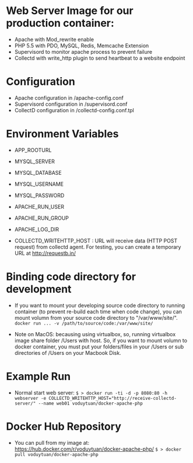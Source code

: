 # Web Server Image for our production container: #

- Apache with Mod_rewrite enable
- PHP 5.5 with PDO, MySQL, Redis, Memcache Extension
- Supervisord to monitor apache process to prevent failure
- Collectd with write_http plugin to send heartbeat to a website endpoint

# Configuration #
- Apache configuration in /apache-config.conf
- Supervisord configuration in /supervisord.conf
- CollectD configuration in /collectd-config.conf.tpl

# Environment Variables #
- APP_ROOTURL
- MYSQL_SERVER
- MYSQL_DATABASE
- MYSQL_USERNAME
- MYSQL_PASSWORD

- APACHE_RUN_USER
- APACHE_RUN_GROUP
- APACHE_LOG_DIR

- COLLECTD_WRITEHTTP_HOST : URL will receive data (HTTP POST request) from collectd agent. For testing, you can create a temporary URL at http://requestb.in/

# Binding code directory for development #
- If you want to mount your developing source code directory to running container (to prevent re-build each time when code change), you can mount volumn from your source code directory to "/var/www/site/".
`
    docker run ... -v /path/to/source/code:/var/www/site/
`

- Note on MacOS: becausing using virtualbox, so, running virtualbox image share folder /Users with host. So, if you want to mount volumn to docker container, you must put your folders/files in your /Users or sub directories of /Users on your Macbook Disk.

# Example Run #
- Normal start web server:
    `
    $ > docker run -ti -d -p 8080:80 -h webserver -e COLLECTD_WRITEHTTP_HOST="http://receive-collectd-server/" --name web01 voduytuan/docker-apache-php 
    `

# Docker Hub Repository #
- You can pull from my image at: https://hub.docker.com/r/voduytuan/docker-apache-php/
    `
    $ > docker pull voduytuan/docker-apache-php
    `
